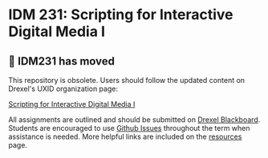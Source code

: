 # IDM 231: Scripting for Interactive Digital Media I

## 🚚 IDM231 has moved

This repository is obsolete. Users should follow the updated content on Drexel's UXID organization page:

[Scripting for Interactive Digital Media I](https://github.com/Drexel-University-UXID/IDM231)

All assignments are outlined and should be submitted on [Drexel Blackboard](https://learn.dcollege.net). Students are encouraged to use [Github Issues](https://help.github.com/articles/about-issues/) throughout the term when assistance is needed. More helpful links are included on the [resources](docs/resources.md) page.
